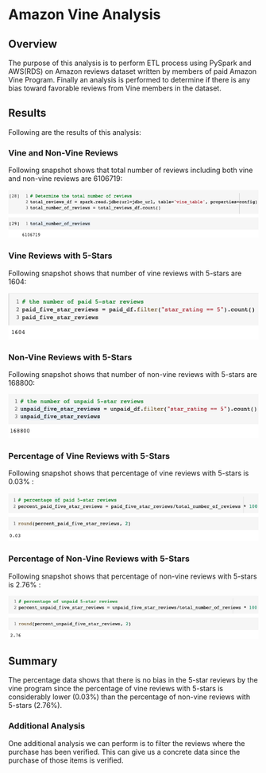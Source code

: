 # Amazon Vine Analysis
## Overview
The purpose of this analysis is to perform ETL process using PySpark and AWS(RDS) on Amazon reviews dataset written by members of paid Amazon Vine Program. Finally an analysis is performed to determine if there is any bias toward favorable reviews from Vine members in the dataset.

## Results
Following are the results of this analysis:

### Vine and Non-Vine Reviews
Following snapshot shows that total number of reviews including both vine and non-vine reviews are 6106719:

![](analysis/total_number_of_reviews.png)

### Vine Reviews with 5-Stars
Following snapshot shows that number of vine reviews with 5-stars are 1604:

![](analysis/vine_5-star_reviews.png)

### Non-Vine Reviews with 5-Stars
Following snapshot shows that number of non-vine reviews with 5-stars are 168800:

![](analysis/non-vine_5-star_reviews.png)

### Percentage of Vine Reviews with 5-Stars
Following snapshot shows that percentage of vine reviews with 5-stars is 0.03% :

![](analysis/percent_of_vine_5-star_reviews.png)

### Percentage of Non-Vine Reviews with 5-Stars
Following snapshot shows that percentage of non-vine reviews with 5-stars is 2.76% :

![](analysis/percent_of_non-vine_reviews.png)

## Summary
The percentage data shows that there is no bias in the 5-star reviews by the vine program since the percentage of vine reviews with 5-stars is considerably lower (0.03%) than the percentage of non-vine reviews with 5-stars (2.76%).

### Additional Analysis
One additional analysis we can perform is to filter the reviews where the purchase has been verified. This can give us a concrete data since the purchase of those items is verified.